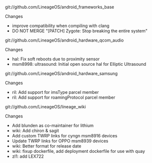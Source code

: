 
git://github.com/LineageOS/android_frameworks_base

Changes
- improve compatibility when compiling with clang
- DO NOT MERGE "[PATCH] Zygote: Stop breaking the entire system"

git://github.com/LineageOS/android_hardware_qcom_audio

Changes
- hal: Fix soft reboots due to proximity sensor
- msm8998: ultrasound: Initial open source hal for Elliptic Ultrasound

git://github.com/LineageOS/android_hardware_samsung

Changes
- ril: Add support for imsType parcel member
- ril: Add support for roamingProtocol parcel member

git://github.com/LineageOS/lineage_wiki

Changes
- Add blunden as co-maintainer for lithium
- wiki: Add chiron & sagit
- Add custom TWRP links for cyngn msm8916 devices
- Update TWRP links for OPPO msm8939 devices
- wiki: Better format for release date
- wiki: fixup dockerfile, add deployment dockerfile for use with quay
- zl1: add LEX722
